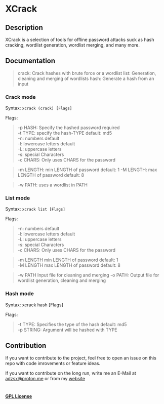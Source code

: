 # XCrack
## Description
XCrack is a selection of tools for offline password attacks suck as hash cracking, wordlist generation, wordlist merging, and many more.


## Documentation
>crack:  Crack hashes with brute force or a wordlist
>list:   Generation, cleaning and merging of wordlists 
>hash:   Generate a hash from an input


### Crack mode
Syntax: ``xcrack (crack) [Flags] ``

Flags:  
>-p HASH:   Specify the hashed password required  
>-t TYPE:   specify the hash-TYPE default: md5  
>-n: 	    numbers default  
>-l: 		lowercase letters default  
>-L: 	    uppercase letters  
>-s:        special Characters  
>-c	CHARS:  Only uses CHARS for the password  
  
>-m	LENGTH: min LENGTH of password default: 1
>-M LENGTH: max LENGTH of password default: 8  

>-w	PATH:   uses a wordlist in PATH  


### List mode
Syntax: ``xcrack list [Flags] ``

Flags:  
>-n: 	    numbers default  
>-l: 	    lowercase letters default  
>-L: 	    uppercase letters  
>-s: 	    special Characters  
>-c CHARS:  Only uses CHARS for the password  
  
>-m LENGTH  min LENGTH of password default: 1  
>-M LENGTH  max LENGTH of password default: 8  
  
>-w PATH    Input file for cleaning and merging
>-o PATH:   Output file for wordlist generation, cleaning and merging

### Hash mode
Syntax: xcrack hash [Flags]  

Flags:  
>-t	TYPE:   Specifies the type of the hash default: md5  
>-p STRING: Argument will be hashed with TYPE

##  Contribution
If you want to contribute to the project, feel free to open an issue on this repo with code imrovements or feature ideas. 

If you want to contribute on the long run, write me an E-Mail at adzsx@proton.me or from my [website](https://adzsx.github.io/#contact)

# 
#### [GPL License](https://choosealicense.com/licenses/gpl-3.0/)
